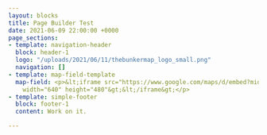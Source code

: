 ```yaml
---
layout: blocks
title: Page Builder Test
date: 2021-06-09 22:00:00 +0000
page_sections:
- template: navigation-header
  block: header-1
  logo: "/uploads/2021/06/11/thebunkermap_logo_small.png"
  navigation: []
- template: map-field-template
  map-field: <p>&lt;iframe src="https://www.google.com/maps/d/embed?mid=1QYGsiVQbqc1EShkHCZKout43QDP10q4F"
    width="640" height="480"&gt;&lt;/iframe&gt;</p>
- template: simple-footer
  block: footer-1
  content: Work on it.

---
```

